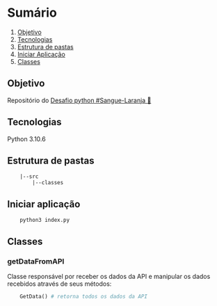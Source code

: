 # Sumário

1. [Objetivo](#objetivo)
2. [Tecnologias](#tecnologias)
3. [Estrutura de pastas](#estrutura-de-pastas)
4. [Iniciar Aplicação](#iniciar-aplicação)
5. [Classes](#classes)

## Objetivo

Repositório do [Desafio python #Sangue-Laranja 🍊](./desafio-python.md)

## Tecnologias

Python 3.10.6

## Estrutura de pastas

```shell
    |--src
        |--classes
```

## Iniciar aplicação

```shell
    python3 index.py
```

## Classes

### getDataFromAPI

Classe responsável por receber os dados da API e manipular os dados recebidos
através de seus métodos:

```python
    GetData() # retorna todos os dados da API
```

